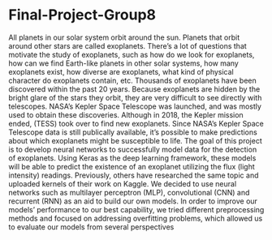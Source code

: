 # Final-Project-Group8

  All planets in our solar system orbit around the sun. Planets that orbit around other stars are called exoplanets. There’s a lot of questions that motivate the study of exoplanets, such as how do we look for exoplanets, how can we find Earth-like planets in other solar systems, how many exoplanets exist, how diverse are exoplanets, what kind of physical character do exoplanets contain, etc. Thousands of exoplanets have been discovered within the past 20 years. Because exoplanets are hidden by the bright glare of the stars they orbit, they are very difficult to see directly with telescopes. NASA’s Kepler Space Telescope was launched, and was mostly used to obtain these discoveries. Although in 2018, the Kepler mission ended, (TESS) took over to find new exoplanets. 
  Since NASA’s Kepler Space Telescope data is still publically available, it’s possible to make predictions about which exoplanets might be susceptible to life. The goal of this project is to develop neural networks to successfully model data for the detection of exoplanets. Using Keras as the deep learning framework, these models will be able to predict the existence of an exoplanet utilizing the flux (light intensity) readings. Previously, others have researched the same topic and uploaded kernels of their work on Kaggle. We decided to use neural networks such as multilayer perceptron (MLP), convolutional (CNN) and recurrent (RNN) as an aid to build our own models.  In order to improve our models’ performance to our best capability, we tried different preprocessing methods and focused on addressing overfitting problems, which allowed us to evaluate our models from several perspectives

